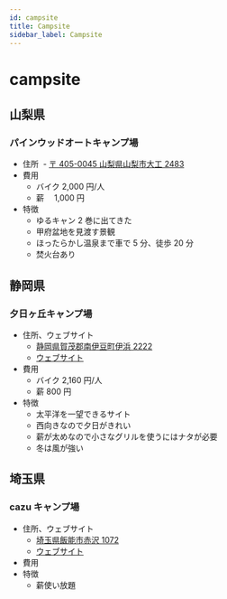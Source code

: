 ```yaml
---
id: campsite
title: Campsite
sidebar_label: Campsite
---
```

# campsite

## 山梨県

### パインウッドオートキャンプ場

* 住所  - [〒 405-0045 山梨県山梨市大工 2483](https://www.google.co.jp/maps/place/%E3%83%91%E3%82%A4%E3%83%B3%E3%82%A6%E3%83%83%E3%83%89%E3%82%AA%E3%83%BC%E3%83%88%E3%82%AD%E3%83%A3%E3%83%B3%E3%83%97%E5%A0%B4/@35.7112445,138.6572363,17z/data=!3m1!4b1!4m5!3m4!1s0x601bff1f7ad4710d:0xa815548b82546aa6!8m2!3d35.7112402!4d138.6594303?hl=ja)
* 費用 
  * バイク 2,000 円/人
  * 薪　 1,000 円
* 特徴 
  * ゆるキャン 2 巻に出てきた
  * 甲府盆地を見渡す景観
  * ほったらかし温泉まで車で 5 分、徒歩 20 分
  * 焚火台あり

## 静岡県

### 夕日ヶ丘キャンプ場

* 住所、ウェブサイト 
  * [静岡県賀茂郡南伊豆町伊浜 2222](https://www.google.co.jp/maps/place/%E3%80%92415-0531+%E9%9D%99%E5%B2%A1%E7%9C%8C%E8%B3%80%E8%8C%82%E9%83%A1%E5%8D%97%E4%BC%8A%E8%B1%86%E7%94%BA%E4%BC%8A%E6%B5%9C%EF%BC%92%EF%BC%92%EF%BC%92%EF%BC%92/data=!4m2!3m1!1s0x6019f9290d99dec9:0x16d9382759959dc1?sa=X&ved=0ahUKEwj82cTr5czXAhWFvbwKHd2xAAoQ8gEIJjAA)
  * [ウェブサイト](http://byaku.at-ninja.jp/)
* 費用 
  * バイク 2,160 円/人
  * 薪 800 円
* 特徴 
  * 太平洋を一望できるサイト
  * 西向きなので夕日がきれい
  * 薪が太めなので小さなグリルを使うにはナタが必要
  * 冬は風が強い

## 埼玉県

### cazu キャンプ場

* 住所、ウェブサイト 
  * [埼玉県飯能市赤沢 1072](https://www.google.co.jp/maps/place/%E3%80%92357-0128+%E5%9F%BC%E7%8E%89%E7%9C%8C%E9%A3%AF%E8%83%BD%E5%B8%82%E8%B5%A4%E6%B2%A2%EF%BC%91%EF%BC%90%EF%BC%97%EF%BC%92/data=!4m2!3m1!1s0x601930287564f24d:0xad9efa111f16cc78?sa=X&ved=0ahUKEwjK1sb758zXAhXEf7wKHS7CCSoQ8gEIJjAA)
  * [ウェブサイト](http://www.cazu.jp/)
* 費用
* 特徴 
  * 薪使い放題